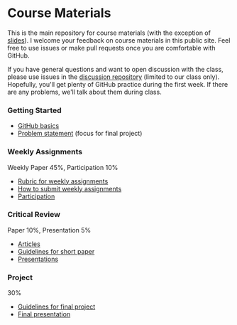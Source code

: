 # Course Materials

This is the main repository for course materials (with the exception of [slides](https://github.com/ub-idia640-2016/slides)). I welcome your feedback on course materials in this public site. Feel free to use issues or make pull requests once you are comfortable with GitHub.

If you have general questions and want to open discussion with the class, please use issues in the [discussion repository](https://github.com/ub-idia640-2016/discussion) (limited to our class only). Hopefully, you'll get plenty of GitHub practice during the first week. If there are any problems, we'll talk about them during class.

### Getting Started
- [GitHub basics](https://github.com/ub-idia640-2016/course-materials-and-discussion/blob/master/github-basics.md)
- [Problem statement](https://github.com/ub-idia640-2016/course-materials-and-discussion/blob/master/problem-statement.md) (focus for final project)

### Weekly Assignments
Weekly Paper 45%, Participation 10%
- [Rubric for weekly assignments](https://github.com/ub-idia640-2016/course-materials-and-discussion/blob/master/weekly-rubric.md)
- [How to submit weekly assignments](https://github.com/ub-idia640-2016/course-materials-and-discussion/blob/master/how-to-submit-assignments.md)
- [Participation](https://github.com/ub-idia640-2016/course-materials-and-discussion/blob/master/participation.md)

### Critical Review
Paper 10%, Presentation 5%
- [Articles](https://github.com/ub-idia640-2016/course-materials-and-discussion/blob/master/articles-critical-review.md)
- [Guidelines for short paper](https://github.com/ub-idia640-2016/course-materials-and-discussion/blob/master/guidelines-short-paper.md)
- [Presentations](https://github.com/ub-idia640-2016/course-materials-and-discussion/blob/master/presentation-critical-review.md)

### Project
30%
- [Guidelines for final project](https://github.com/ub-idia640-2016/course-materials-and-discussion/blob/master/guidelines-final-project.md)
- [Final presentation](https://github.com/ub-idia640-2016/course-materials-and-discussion/blob/master/final-presentation.md)
